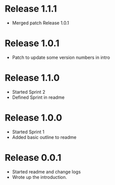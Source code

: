 # Release 1.1.1
- Merged patch Release 1.0.1

# Release 1.0.1
- Patch to update some version numbers in intro

# Release 1.1.0
- Started Sprint 2
- Defined Sprint in readme

# Release 1.0.0
- Started Sprint 1
- Added basic outline to readme

# Release 0.0.1
- Started readme and change logs
- Wrote up the introduction.
